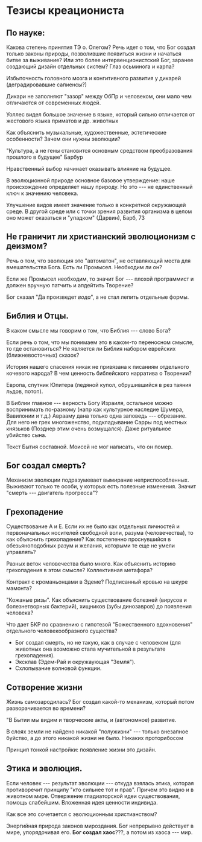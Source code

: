 # Тезисы креациониста

## По науке:

Какова степень принятия ТЭ о. Олегом? Речь идет о том, что Бог создал только законы природы, позволившие появиться жизни и начаться битве за выживание? Или это более интервенционистский Бог, заранее создающий дизайн отдельных систем? Глаз осьминога и карпа?

Избыточность головного мозга и конгитивного развития у дикарей (деградировавшие сапиенсы?)

Дикари не заполняют "зазор" между ОбПр и человеком, они мало чем отличаются от современных людей.

Уоллес видел большое значение в языке, который сильно отличается от жестового языка приматов и др. животных

Как объяснить музыкальные, художественные, эстетические особенности? Зачем они нужны эволюции?

"Культура, а не гены становится основным средством преобразования прошлого в будущее" Барбур

Нравственный выбор начинает оказывать влияние на будущее.

В эволюционной природе основное базовое утверждение: наше происхождение определяет нашу природу.
Но это --- не единственный ключ к значению человека.

Улучшение видов имеет значение только в конкретной окружающей среде. В другой среде или с точки зрения развития организма в целом оно может оказаться и "упадком" (Дарвин), Барб, 73



## Не граничит ли христианский эволюционизм с деизмом?

Речь о том, что эволюция это "автоматон", не оставляющий места для вмешательства Бога. Есть ли Промысел. Необходим ли он?

Если же Промысел необходим, то значит Бог --- плохой программист и должен вручную патчить и апдейтить Творение?

Бог сказал "Да произведет *вода*", а не стал лепить отдельные формы.


## Библия и Отцы.

В каком смысле мы говорим о том, что Библия --- слово Бога?

Если речь о том, что мы понимаем это в каком-то переносном смысле, то где остановиться? Не является ли Библия набором еврейских (ближневосточных) сказок?

История нашего спасения никак не привязана к писаниям отдельного кочевого народа? В чем ценность библейского нарратива о Творении?

Европа, спутник Юпитера (ледяной купол, обрушившийся в рез таяния льдов, потоп).

В Библии главное --- верность Богу Израиля, остальное можно воспринимать по-разному (напр как культурное наследие Шумера, Вавилонии и т.д.) Аврааму дана только одна заповедь --- обрезание. Для него не грех многоженство, подкладывание Сарры под местных князьков (Позднер этим очень возмущался). Даже ритуальное убийство сына.

Текст Бытия составной. Моисей не мог написать, что он помер.

## Бог создал смерть?

Механизм эволюции подразумевает вымирание неприспособленных. Выживают только те особи, у которых есть полезные изменения. Значит "смерть --- двигатель прогресса"?

## Грехопадение

Существование А и Е. Если их не было как отдельных личностей и первоначальных носителей свободной воли, разума (человечества), то как объяснить грехопадение? Как постепенно проснувшийся в обезьяноподобных разум и желания, которыми те еще не умели управлять?

Разных веток человечества было много. Как объяснить историю грехопадения в этом смысле? Коллективная метафора?

Контракт с кроманьонцами в Эдеме? Подписанный кровью на шкуре мамонта?

"Кожаные ризы". Как объяснить существование болезней (вирусов и болезнетворных бактерий), хищников (зубы динозавров) до появления человека?

Что дает БКР по сравнению с гипотезой "Божественного вдохновения" отдельного человекообразного существа?

* Бог создал смерть, но не такую, как в случае с человеком (для животных она возможно стала мучительной в результате грехопадения).
* Эксклав (Эдем-Рай и окружаующая "Земля").
* Схлопывание волновой функции.

## Сотворение жизни

Жизнь самозародилась? Бог создал какой-то механизм, который потом разворачивается во времени?

"В Бытии мы видим и творческие акты, и (автономное) развитие.

В слоях земли не найдено никакой "полужизни" --- только внезапное буйство, а до этого никакой жизни не было. Никаких проторибосом

Принцип тонкой настройки: появление жизни это дизайн.

## Этика и эволюция.

Если человек --- результат эволюции --- откуда взялась этика, которая противоречит принципу "кто сильнее тот и прав". Причем это видно и в животном мире. Отвержение гладиаторской идеи существования, помощь слабейшим. Вложенная идея ценности индивида.

Как все это сочетается с эволюционным христианством?

Энергийная природа законов мироздания. Бог непрерывно действует в мире, упорядочивая его. **Бог создал хаос**???, а потом из хаоса --- мир. 
